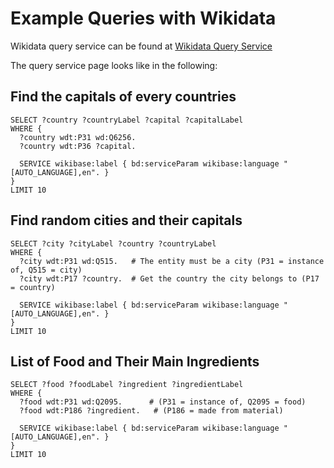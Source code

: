 # Example Queries with Wikidata

Wikidata query service can be found at <a href="https://query.wikidata.org/">Wikidata Query Service</a>

 The query service page looks like in the following:
 

## Find the capitals of every countries

```sparql
SELECT ?country ?countryLabel ?capital ?capitalLabel 
WHERE {
  ?country wdt:P31 wd:Q6256.
  ?country wdt:P36 ?capital.
  
  SERVICE wikibase:label { bd:serviceParam wikibase:language "[AUTO_LANGUAGE],en". }
}
LIMIT 10

```

## Find random cities and their capitals

```sparql
SELECT ?city ?cityLabel ?country ?countryLabel
WHERE {
  ?city wdt:P31 wd:Q515.   # The entity must be a city (P31 = instance of, Q515 = city)
  ?city wdt:P17 ?country.  # Get the country the city belongs to (P17 = country)
  
  SERVICE wikibase:label { bd:serviceParam wikibase:language "[AUTO_LANGUAGE],en". }
}
LIMIT 10
 ```

## List of Food and Their Main Ingredients

```sparql
SELECT ?food ?foodLabel ?ingredient ?ingredientLabel
WHERE {
  ?food wdt:P31 wd:Q2095.      # (P31 = instance of, Q2095 = food)
  ?food wdt:P186 ?ingredient.   # (P186 = made from material)

  SERVICE wikibase:label { bd:serviceParam wikibase:language "[AUTO_LANGUAGE],en". }
}
LIMIT 10
```
